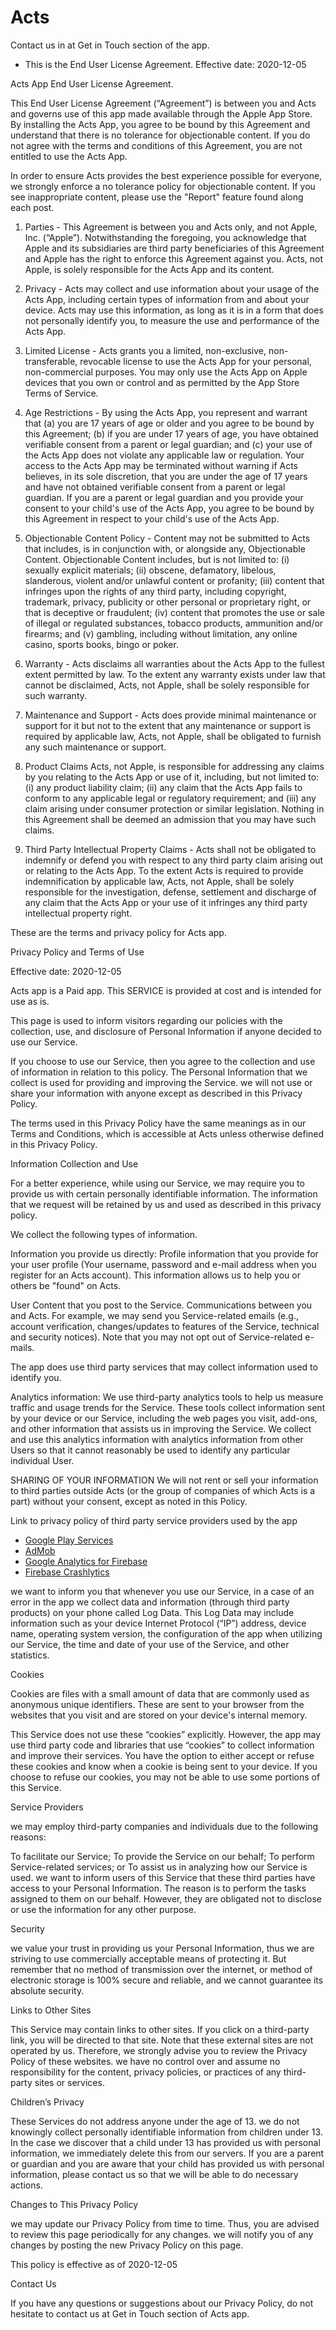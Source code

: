 # Acts

Contact us in at Get in Touch section of the app.
 
 * This is the End User License Agreement.
 Effective date: 2020-12-05
 
Acts App End User License Agreement.

This End User License Agreement (“Agreement”) is between you and Acts and governs use of this app made available through the Apple App Store. By installing the Acts App, you agree to be bound by this Agreement and understand that there is no tolerance for objectionable content. If you do not agree with the terms and conditions of this Agreement, you are not entitled to use the Acts App.

In order to ensure Acts provides the best experience possible for everyone, we strongly enforce a no tolerance policy for objectionable content. If you see inappropriate content, please use the "Report" feature found along each post.

1. Parties - This Agreement is between you and Acts only, and not Apple, Inc. (“Apple”). Notwithstanding the foregoing, you acknowledge that Apple and its subsidiaries are third party beneficiaries of this Agreement and Apple has the right to enforce this Agreement against you. Acts, not Apple, is solely responsible for the Acts App and its content.

2. Privacy - Acts may collect and use information about your usage of the Acts App, including certain types of information from and about your device. Acts may use this information, as long as it is in a form that does not personally identify you, to measure the use and performance of the Acts App.

3. Limited License - Acts grants you a limited, non-exclusive, non-transferable, revocable license to use the Acts App for your personal, non-commercial purposes. You may only use the Acts App on Apple devices that you own or control and as permitted by the App Store Terms of Service.

4. Age Restrictions - By using the Acts App, you represent and warrant that (a) you are 17 years of age or older and you agree to be bound by this Agreement; (b) if you are under 17 years of age, you have obtained verifiable consent from a parent or legal guardian; and (c) your use of the Acts App does not violate any applicable law or regulation. Your access to the Acts App may be terminated without warning if Acts believes, in its sole discretion, that you are under the age of 17 years and have not obtained verifiable consent from a parent or legal guardian. If you are a parent or legal guardian and you provide your consent to your child's use of the Acts App, you agree to be bound by this Agreement in respect to your child's use of the Acts App.

5. Objectionable Content Policy - Content may not be submitted to Acts that includes, is in conjunction with, or alongside any, Objectionable Content. Objectionable Content includes, but is not limited to: (i) sexually explicit materials; (ii) obscene, defamatory, libelous, slanderous, violent and/or unlawful content or profanity; (iii) content that infringes upon the rights of any third party, including copyright, trademark, privacy, publicity or other personal or proprietary right, or that is deceptive or fraudulent; (iv) content that promotes the use or sale of illegal or regulated substances, tobacco products, ammunition and/or firearms; and (v) gambling, including without limitation, any online casino, sports books, bingo or poker.

6. Warranty - Acts disclaims all warranties about the Acts App to the fullest extent permitted by law. To the extent any warranty exists under law that cannot be disclaimed, Acts, not Apple, shall be solely responsible for such warranty.

7. Maintenance and Support - Acts does provide minimal maintenance or support for it but not to the extent that any maintenance or support is required by applicable law, Acts, not Apple, shall be obligated to furnish any such maintenance or support.

8. Product Claims Acts, not Apple, is responsible for addressing any claims by you relating to the Acts App or use of it, including, but not limited to: (i) any product liability claim; (ii) any claim that the Acts App fails to conform to any applicable legal or regulatory requirement; and (iii) any claim arising under consumer protection or similar legislation. Nothing in this Agreement shall be deemed an admission that you may have such claims.

9. Third Party Intellectual Property Claims - Acts shall not be obligated to indemnify or defend you with respect to any third party claim arising out or relating to the Acts App. To the extent Acts is required to provide indemnification by applicable law, Acts, not Apple, shall be solely responsible for the investigation, defense, settlement and discharge of any claim that the Acts App or your use of it infringes any third party intellectual property right.

 

These are the terms and privacy policy for Acts app.

Privacy Policy and Terms of Use

Effective date: 2020-12-05

Acts app is a Paid app. This SERVICE is provided at cost and is intended for use as is.

This page is used to inform visitors regarding our policies with the collection, use, and disclosure of Personal Information if anyone decided to use our Service.

If you choose to use our Service, then you agree to the collection and use of information in relation to this policy. The Personal Information that we collect is used for providing and improving the Service. we will not use or share your information with anyone except as described in this Privacy Policy.

The terms used in this Privacy Policy have the same meanings as in our Terms and Conditions, which is accessible at Acts unless otherwise defined in this Privacy Policy.

Information Collection and Use

For a better experience, while using our Service, we may require you to provide us with certain personally identifiable information. The information that we request will be retained by us and used as described in this privacy policy.

We collect the following types of information.

Information you provide us directly: Profile information that you provide for your user profile (Your username, password and e-mail address when you register for an Acts account). This information allows us to help you or others be "found" on Acts.

User Content that you post to the Service. Communications between you and Acts. For example, we may send you Service-related emails (e.g., account verification, changes/updates to features of the Service, technical and security notices). Note that you may not opt out of Service-related e-mails.

The app does use third party services that may collect information used to identify you.

Analytics information: We use third-party analytics tools to help us measure traffic and usage trends for the Service. These tools collect information sent by your device or our Service, including the web pages you visit, add-ons, and other information that assists us in improving the Service. We collect and use this analytics information with analytics information from other Users so that it cannot reasonably be used to identify any particular individual User.

SHARING OF YOUR INFORMATION We will not rent or sell your information to third parties outside Acts (or the group of companies of which Acts is a part) without your consent, except as noted in this Policy.

Link to privacy policy of third party service providers used by the app

*   [Google Play Services](https://www.google.com/policies/privacy/)
*   [AdMob](https://support.google.com/admob/answer/6128543?hl=en)
*   [Google Analytics for Firebase](https://firebase.google.com/policies/analytics)
*   [Firebase Crashlytics](https://firebase.google.com/support/privacy/)

we want to inform you that whenever you use our Service, in a case of an error in the app we collect data and information (through third party products) on your phone called Log Data. This Log Data may include information such as your device Internet Protocol (“IP”) address, device name, operating system version, the configuration of the app when utilizing our Service, the time and date of your use of the Service, and other statistics.

Cookies

Cookies are files with a small amount of data that are commonly used as anonymous unique identifiers. These are sent to your browser from the websites that you visit and are stored on your device's internal memory.

This Service does not use these “cookies” explicitly. However, the app may use third party code and libraries that use “cookies” to collect information and improve their services. You have the option to either accept or refuse these cookies and know when a cookie is being sent to your device. If you choose to refuse our cookies, you may not be able to use some portions of this Service.

Service Providers

we may employ third-party companies and individuals due to the following reasons:

To facilitate our Service;
To provide the Service on our behalf;
To perform Service-related services; or
To assist us in analyzing how our Service is used.
we want to inform users of this Service that these third parties have access to your Personal Information. The reason is to perform the tasks assigned to them on our behalf. However, they are obligated not to disclose or use the information for any other purpose.

Security

we value your trust in providing us your Personal Information, thus we are striving to use commercially acceptable means of protecting it. But remember that no method of transmission over the internet, or method of electronic storage is 100% secure and reliable, and we cannot guarantee its absolute security.

Links to Other Sites

This Service may contain links to other sites. If you click on a third-party link, you will be directed to that site. Note that these external sites are not operated by us. Therefore, we strongly advise you to review the Privacy Policy of these websites. we have no control over and assume no responsibility for the content, privacy policies, or practices of any third-party sites or services.

Children’s Privacy

These Services do not address anyone under the age of 13. we do not knowingly collect personally identifiable information from children under 13. In the case we discover that a child under 13 has provided us with personal information, we immediately delete this from our servers. If you are a parent or guardian and you are aware that your child has provided us with personal information, please contact us so that we will be able to do necessary actions.

Changes to This Privacy Policy

we may update our Privacy Policy from time to time. Thus, you are advised to review this page periodically for any changes. we will notify you of any changes by posting the new Privacy Policy on this page.

This policy is effective as of 2020-12-05

Contact Us

If you have any questions or suggestions about our Privacy Policy, do not hesitate to contact us at Get in Touch section of Acts app.

